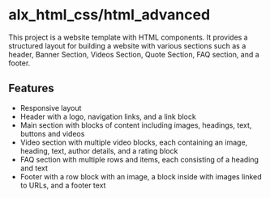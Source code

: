 # alx_html_css/html_advanced
This project is a website template with HTML components. 
It provides a structured layout for building a website with various sections such as a header, Banner Section, Videos Section, Quote Section, FAQ section, and a footer.
## Features
- Responsive layout
- Header with a logo, navigation links, and a link block
- Main section with blocks of content including images, headings, text, buttons and videos
- Video section with multiple video blocks, each containing an image, heading, text, author details, and a rating block
- FAQ section with multiple rows and items, each consisting of a heading and text
- Footer with a row block with an image, a block inside with images linked to URLs, and a footer text

